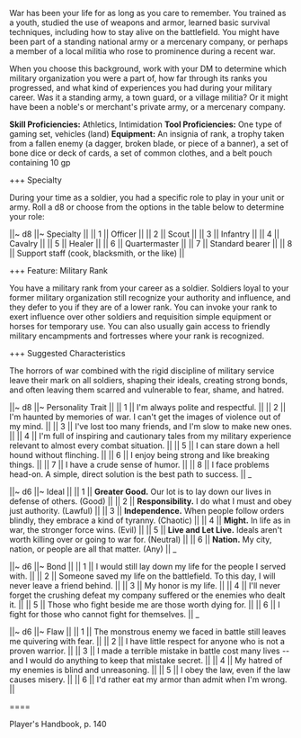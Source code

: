 War has been your life for as long as you care to remember. You trained as a youth, studied the use of weapons and armor, learned basic survival techniques, including how to stay alive on the battlefield. You might have been part of a standing national army or a mercenary company, or perhaps a member of a local militia who rose to prominence during a recent war.

When you choose this background, work with your DM to determine which military organization you were a part of, how far through its ranks you progressed, and what kind of experiences you had during your military career. Was it a standing army, a town guard, or a village militia? Or it might have been a noble's or merchant's private army, or a mercenary company.

**Skill Proficiencies:** Athletics, Intimidation
**Tool Proficiencies:** One type of gaming set, vehicles (land)
**Equipment:** An insignia of rank, a trophy taken from a fallen enemy (a dagger, broken blade, or piece of a banner), a set of bone dice or deck of cards, a set of common clothes, and a belt pouch containing 10 gp

+++ Specialty

During your time as a soldier, you had a specific role to play in your unit or army. Roll a d8 or choose from the options in the table below to determine your role:

||~ d8 ||~ Specialty ||
|| 1 || Officer ||
|| 2 || Scout ||
|| 3 || Infantry  ||
|| 4 || Cavalry ||
|| 5 || Healer ||
|| 6 || Quartermaster ||
|| 7 || Standard bearer ||
|| 8 || Support staff (cook, blacksmith, or the like) ||

+++ Feature: Military Rank

You have a military rank from your career as a soldier. Soldiers loyal to your former military organization still recognize your authority and influence, and they defer to you if they are of a lower rank. You can invoke your rank to exert influence over other soldiers and requisition simple equipment or horses for temporary use. You can also usually gain access to friendly military encampments and fortresses where your rank is recognized.

+++ Suggested Characteristics

The horrors of war combined with the rigid discipline of military service leave their mark on all soldiers, shaping their ideals, creating strong bonds, and often leaving them scarred and vulnerable to fear, shame, and hatred.

||~ d8 ||~ Personality Trait ||
|| 1 || I'm always polite and respectful. ||
|| 2 || I'm haunted by memories of war. I can't get the images of violence out of my mind. ||
|| 3 || I've lost too many friends, and I'm slow to make new ones. ||
|| 4 || I'm full of inspiring and cautionary tales from my military experience relevant to almost every combat situation. ||
|| 5 || I can stare down a hell hound without flinching. ||
|| 6 || I enjoy being strong and like breaking things. ||
|| 7 || I have a crude sense of humor. ||
|| 8 || I face problems head-on. A simple, direct solution is the best path to success. ||
 _

||~ d6 ||~ Ideal ||
|| 1 || **Greater Good.** Our lot is to lay down our lives in defense of others. (Good) ||
|| 2 || **Responsibility.** I do what I must and obey just authority. (Lawful) ||
|| 3 || **Independence.** When people follow orders blindly, they embrace a kind of tyranny. (Chaotic) ||
|| 4 || **Might.** In life as in war, the stronger force wins. (Evil) ||
|| 5 || **Live and Let Live.** Ideals aren't worth killing over or going to war for. (Neutral) ||
|| 6 || **Nation.** My city, nation, or people are all that matter. (Any) ||
 _

||~ d6 ||~ Bond ||
|| 1 || I would still lay down my life for the people I served with. ||
|| 2 || Someone saved my life on the battlefield. To this day, I will never leave a friend behind. ||
|| 3 || My honor is my life. ||
|| 4 || I'll never forget the crushing defeat my company suffered or the enemies who dealt it. ||
|| 5 || Those who fight beside me are those worth dying for. ||
|| 6 || I fight for those who cannot fight for themselves. ||
 _

||~ d6 ||~ Flaw ||
|| 1 || The monstrous enemy we faced in battle still leaves me quivering with fear. ||
|| 2 || I have little respect for anyone who is not a proven warrior. ||
|| 3 || I made a terrible mistake in battle cost many lives -- and I would do anything to keep that mistake secret. ||
|| 4 || My hatred of my enemies is blind and unreasoning. ||
|| 5 || I obey the law, even if the law causes misery. ||
|| 6 || I'd rather eat my armor than admit when I'm wrong. ||

====

Player's Handbook, p. 140